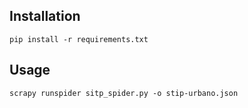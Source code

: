 ## Installation

    pip install -r requirements.txt

## Usage

    scrapy runspider sitp_spider.py -o stip-urbano.json
